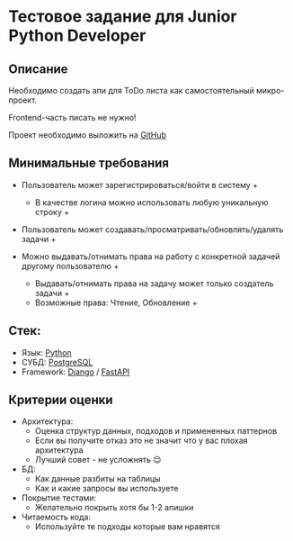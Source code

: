 # Тестовое задание для Junior Python Developer

## Описание

Необходимо создать апи для ToDo листа как самостоятельный микро-проект.

Frontend-часть писать не нужно!

Проект необходимо выложить на [GitHub](https://github.com)

## Минимальные требования

- Пользователь может зарегистрироваться/войти в систему +

  - В качестве логина можно использовать любую уникальную строку +

- Пользователь может создавать/просматривать/обновлять/удалять задачи +

- Можно выдавать/отнимать права на работу с конкретной задачей другому пользователю +
  - Выдавать/отнимать права на задачу может только создатель задачи +
  - Возможные права: Чтение, Обновление +

## Стек:

- Язык: [Python](https://www.python.org/)
- СУБД: [PostgreSQL](https://www.postgresql.org)
- Framework: [Django](https://www.djangoproject.com/) / [FastAPI](https://fastapi.tiangolo.com/)

## Критерии оценки

- Архитектура:
  - Оценка структур данных, подходов и примененных паттернов
  - Если вы получите отказ это не значит что у вас плохая архитектура
  - Лучший совет - не усложнять 😌
- БД:
  - Как данные разбиты на таблицы
  - Как и какие запросы вы используете
- Покрытие тестами:
  - Желательно покрыть хотя бы 1-2 апишки
- Читаемость кода:
  - Используйте те подходы которые вам нравятся
